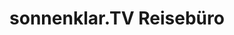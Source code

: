 ---
title: "sonnenklar.TV Reisebüro"
url: /gummersbach/sonnenklar-tv-reisebuero/
shop: Reisebüro
---